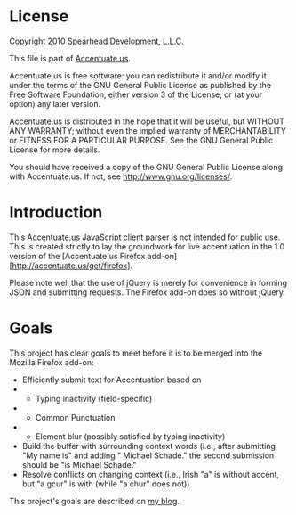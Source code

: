 License
=======
Copyright 2010 [Spearhead Development, L.L.C.](http://www.sddomain.com/)

This file is part of [Accentuate.us](http://accentuate.us/).

Accentuate.us is free software: you can redistribute it and/or modify
it under the terms of the GNU General Public License as published by
the Free Software Foundation, either version 3 of the License, or
(at your option) any later version.

Accentuate.us is distributed in the hope that it will be useful,
but WITHOUT ANY WARRANTY; without even the implied warranty of
MERCHANTABILITY or FITNESS FOR A PARTICULAR PURPOSE. See the
GNU General Public License for more details.

You should have received a copy of the GNU General Public License
along with Accentuate.us. If not, see <http://www.gnu.org/licenses/>.

Introduction
============
This Accentuate.us JavaScript client parser is not intended for public use.
This is created strictly to lay the groundwork for live accentuation in the 1.0
version of the [Accentuate.us Firefox add-on][http://accentuate.us/get/firefox].

Please note well that the use of jQuery is merely for convenience in forming
JSON and submitting requests. The Firefox add-on does so without jQuery.

Goals
=====
This project has clear goals to meet before it is to be merged into the Mozilla
Firefox add-on:

* Efficiently submit text for Accentuation based on
* * Typing inactivity (field-specific)
* * Common Punctuation
* * Element blur (possibly satisfied by typing inactivity)
* Build the buffer with surrounding context words (i.e., after submitting "My
    name is" and adding " Michael Schade." the second submission should be
    "is Michael Schade."
* Resolve conflicts on changing context (i.e., Irish "a" is without accent, but
    "a gcur" is with (while "a chur" does not))

This project's goals are described on [my blog](http://mschade.me/2010/08/expanding-client-access-to-server-resources).
